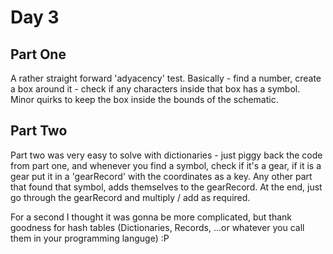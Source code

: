 # Day 3

## Part One

A rather straight forward 'adyacency' test. Basically - find a number, create a box around it - check if any characters inside that box has a symbol.
Minor quirks to keep the box inside the bounds of the schematic.


## Part Two

Part two was very easy to solve with dictionaries - just piggy back the code from part one, and whenever you find a symbol, check if it's a gear, if it is a gear put it in a 'gearRecord' with the coordinates as a key. Any other part that found that symbol, adds themselves to the gearRecord.
At the end, just go through the gearRecord and multiply / add as required.

For a second I thought it was gonna be more complicated, but thank goodness for hash tables (Dictionaries, Records, ...or whatever you call them in your programming languge) :P 

